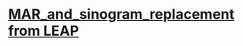# [MAR_and_sinogram_replacement from LEAP](https://github.com/LLNL/LEAP/blob/main/demo_leapctype/d30_MAR_and_sinogram_replacement.py)
